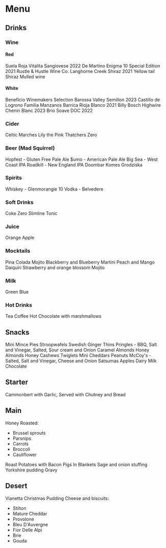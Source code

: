 # Menu

## Drinks
### Wine
#### Red
Suela Roja
Vitalita Sangiovese 2022
De Martino Enigma 10 Special Edition 2021
Rustle & Hustle Wine Co. Langhorne Creek Shiraz 2021
Yellow tail Shiraz
Mulled wine

#### White
Beneficio Winemakers Selection Barossa Valley Semillon 2023
Castillo de Logrono Familia Manzanos Barrica Rioja Blanco 2021
Billy Bosch Highwire Chenin Blanc 2023
Brio Soave DOC 2022

### Cider
Celtic Marches Lily the Pink
Thatchers Zero

### Beer (Mad Squirrel)
Hopfest - Gluten Free Pale Ale
$umo - American Pale Ale
Big Sea - West Coast IPA
Roadkill - New England IPA
Doombar
Komes
Grodziska

### Spirits
Whiskey - Glenmorangie 10
Vodka - Belvedere

### Soft Drinks
Coke Zero
Slimline Tonic

### Juice
Orange
Apple

### Mocktails
Pina Colada
Mojito
Blackberry and Blueberry Martini
Peach and Mango Daiquiri
Strawberry and orange blossom Mojito

### Milk
Green
Blue

### Hot Drinks
Tea
Coffee
Hot Chocolate with marshmallows

## Snacks
Mini Mince Pies
Stroopwafels
Swedish Ginger Thins
Pringles - BBQ, Salt and Vinegar, Salted, Sour cream and Onion
Caramel Almonds
Honey Almonds
Honey Cashews
Twiglets
Mini Cheddars
Peanuts
McCoy's - Salted, Salt and Vinegar, Cheese and Onion
Satsumas
Apples
Dairy Milk Chocolate

## Starter
Cammonbert with Garlic, Served with Chutney and Bread

## Main
Honey Roasted:
- Brussel sprouts
- Parsnips
- Carrots
- Broccoli
- Cauliflower

Roast Potatoes with Bacon
Pigs In Blankets
Sage and onion stuffing 
Yorkshire pudding 
Gravy

## Desert 
Vianetta
Christmas Pudding 
Cheese and biscuits:
- Stilton
- Mature Cheddar
- Provolone
- Bleu D'Auvergne
- Fior Delle Alpi
- Brie
- Gouda
